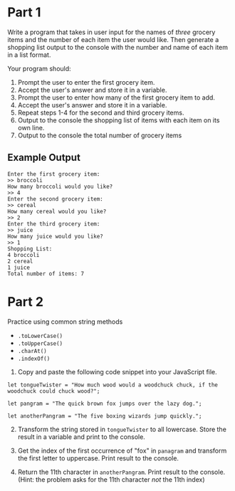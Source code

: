 # Part 1

Write a program that takes in user input for the names of <i>three</i> grocery items and the number of each item the user would like. Then generate a shopping list output to the console with the number and name of each item in a list format.

Your program should:
1. Prompt the user to enter the first grocery item.
2. Accept the user's answer and store it in a variable.
3. Prompt the user to enter how many of the first grocery item to add.
4. Accept the user's answer and store it in a variable.
5. Repeat steps 1-4 for the second and third grocery items.
6. Output to the console the shopping list of items with each item on its own line.
7. Output to the console the total number of grocery items


## Example Output

```
Enter the first grocery item:
>> broccoli
How many broccoli would you like?
>> 4
Enter the second grocery item:
>> cereal
How many cereal would you like?
>> 2
Enter the third grocery item:
>> juice
How many juice would you like?
>> 1
Shopping List:
4 broccoli
2 cereal
1 juice
Total number of items: 7
```

# Part 2

Practice using common string methods 
- `.toLowerCase()`
- `.toUpperCase()`
- `.charAt()`
- `.indexOf()`

1. Copy and paste the following code snippet into your JavaScript file.

```
let tongueTwister = "How much wood would a woodchuck chuck, if the woodchuck could chuck wood?";

let pangram = "The quick brown fox jumps over the lazy dog.";

let anotherPangram = "The five boxing wizards jump quickly.";

```

2. Transform the string stored in `tongueTwister` to all lowercase. Store the result in a variable and print to the console.

3. Get the index of the first occurrence of "fox" in `panagram` and transform the first letter to uppercase. Print result to the console.

4. Return the 11th character in `anotherPangram`. Print result to the console. (Hint: the problem asks for the 11th character <i>not</i> the 11th index)
